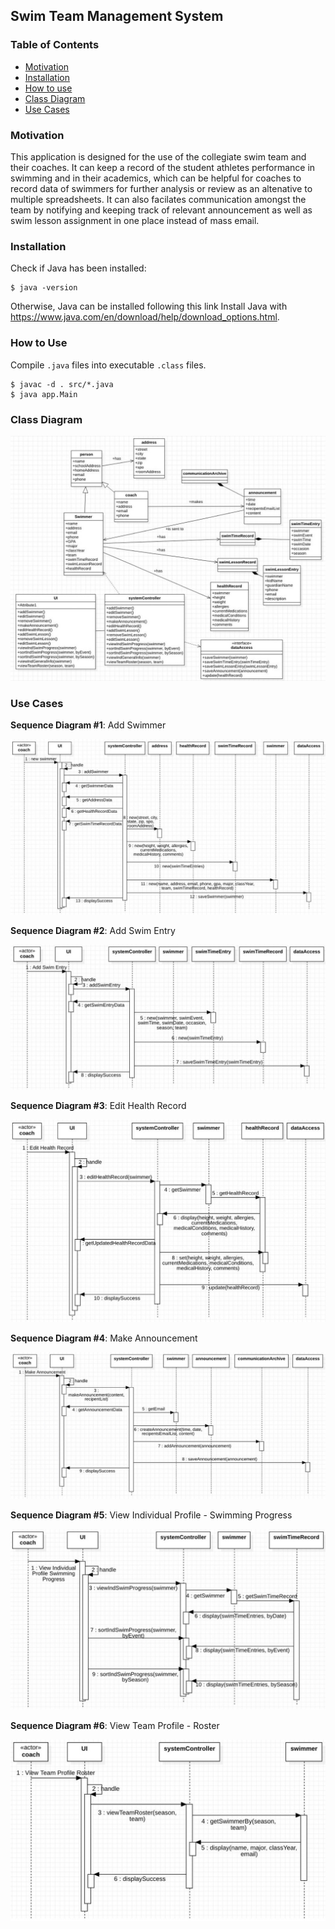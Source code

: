 ## Swim Team Management System

### Table of Contents

- [Motivation](#description)
- [Installation](#installation)
- [How to use](#how-to-use)
- [Class Diagram](#class-diagram)
- [Use Cases](#use-cases)

### Motivation

This application is designed for the use of the collegiate swim team and their coaches. 
It can keep a record of the student athletes performance in swimming and in their academics, 
which can be helpful for coaches to record data of swimmers for further analysis or review as 
an altenative to multiple spreadsheets. It can also facilates communication amongst the team 
by notifying and keeping track of relevant announcement as well as swim lesson assignment 
in one place instead of mass email.

### Installation

Check if Java has been installed:
```
$ java -version
```
Otherwise, Java can be installed following this link Install Java with https://www.java.com/en/download/help/download_options.html. 

### How to Use

Compile `.java` files into executable `.class` files.
```
$ javac -d . src/*.java
$ java app.Main
```

### Class Diagram
![Class Diagram](assets/class-diagram.jpg)

### Use Cases

****Sequence Diagram #1****: Add Swimmer

![Add Swimmer](assets/sequence-diagram-add-swimmer.jpg)

****Sequence Diagram #2****: Add Swim Entry

![Add Swim Entry](assets/sequence-diagram-add-swim-entry.jpg)

****Sequence Diagram #3****: Edit Health Record

![Edit Health Record](assets/sequence-diagram-edit-health-record.jpg)

****Sequence Diagram #4****: Make Announcement

![Make Announcement](assets/sequence-diagram-make-announcement.jpg)

****Sequence Diagram #5****: View Individual Profile - Swimming Progress

![View Individual Profile](assets/sequence-diagram-view-individual-profile.jpg)

****Sequence Diagram #6****: View Team Profile - Roster

![View Team Profile](assets/sequence-diagram-view-team-profile.jpg)
